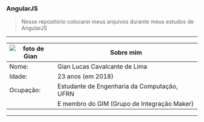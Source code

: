 ### AngularJS
> Nesse repositório colocarei meus arquivos durante meus estudos de AngularJS


- - -

| ![foto de Gian](https://raw.githubusercontent.com/Giansama/git-tutorial/master/códigos-fontes/readme/foto.jpg) | Sobre mim						 |
|---		|---											|
| Nome: 	| Gian Lucas Cavalcante de Lima					|
| Idade: 	| 23 anos (em 2018) 							|
| Ocupação:	| Estudante de Engenharia da Computação, UFRN 	|
|			|E membro do GIM (Grupo de Integração Maker) 	|

- - -
